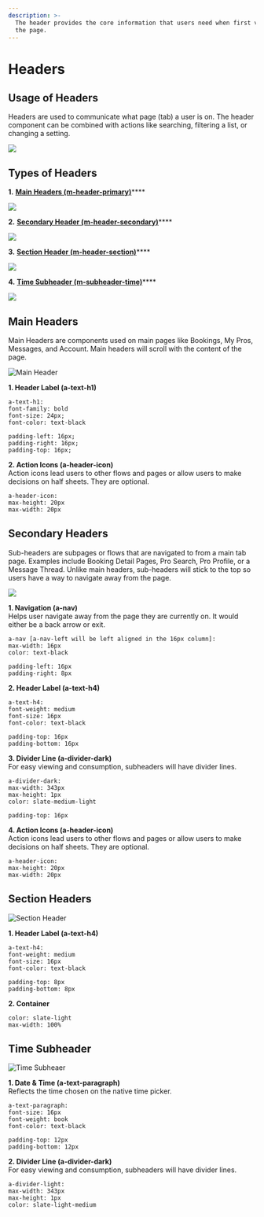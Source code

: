 ```yaml
---
description: >-
  The header provides the core information that users need when first viewing
  the page.
---
```


# Headers

## Usage of Headers

Headers are used to communicate what page \(tab\) a user is on. The header component can be combined with actions like searching, filtering a list, or changing a setting.

![](../.gitbook/assets/header-overview.png)

## Types of Headers

**1.** [**Main Headers \(m-header-primary\)**](headers-1.md#main-headers)\*\*\*\*

![](../.gitbook/assets/primary-header.png)

**2.** [**Secondary Header \(m-header-secondary\)**](headers-1.md#secondary-headers)\*\*\*\*

![](../.gitbook/assets/secondary-header.png)

**3.** [**Section Header \(m-header-section\)**](headers-1.md#section-headers)\*\*\*\*

![](../.gitbook/assets/section-header.png)

**4.** [**Time Subheader \(m-subheader-time\)**](headers-1.md#time-subheader)\*\*\*\*

![](../.gitbook/assets/time-subheader.png)

## Main Headers

Main Headers are components used on main pages like Bookings, My Pros, Messages, and Account. Main headers will scroll with the content of the page.

![Main Header](../.gitbook/assets/main-header-image.png)

**1. Header Label \(a-text-h1\)**

```text
a-text-h1:
font-family: bold
font-size: 24px;
font-color: text-black

padding-left: 16px;
padding-right: 16px;
padding-top: 16px;
```

**2.  Action Icons \(a-header-icon\)**  
Action icons lead users to other flows and pages or allow users to make decisions on half sheets. They are optional.

```text
a-header-icon:
max-height: 20px
max-width: 20px
```

## Secondary Headers

Sub-headers are subpages or flows that are navigated to from a main tab page. Examples include Booking Detail Pages, Pro Search, Pro Profile, or a Message Thread. Unlike main headers, sub-headers will stick to the top so users have a way to navigate away from the page.

![](../.gitbook/assets/subheader-image.png)

**1. Navigation \(a-nav\)**  
Helps user navigate away from the page they are currently on. It would either be a back arrow or exit.  

```
a-nav [a-nav-left will be left aligned in the 16px column]:
max-width: 16px
color: text-black

padding-left: 16px
padding-right: 8px
```

**2. Header Label \(a-text-h4\)**

```text
a-text-h4:
font-weight: medium
font-size: 16px
font-color: text-black

padding-top: 16px
padding-bottom: 16px
```

**3. Divider Line \(a-divider-dark\)**  
For easy viewing and consumption, subheaders will have divider lines.

```text
a-divider-dark:
max-width: 343px
max-height: 1px
color: slate-medium-light

padding-top: 16px
```

**4.  Action Icons \(a-header-icon\)**  
Action icons lead users to other flows and pages or allow users to make decisions on half sheets. They are optional.

```text
a-header-icon:
max-height: 20px
max-width: 20px
```

## Section Headers

![Section Header](../.gitbook/assets/section-headers.png)

**1. Header Label \(a-text-h4\)**

```text
a-text-h4:
font-weight: medium
font-size: 16px
font-color: text-black

padding-top: 8px
padding-bottom: 8px
```

**2. Container**

```text
color: slate-light
max-width: 100% 
```

## Time Subheader

![Time Subheaer](../.gitbook/assets/time-subheader%20%281%29.png)

**1. Date & Time \(a-text-paragraph\)**  
Reflects the time chosen on the native time picker.

```text
a-text-paragraph:
font-size: 16px
font-weight: book
font-color: text-black

padding-top: 12px
padding-bottom: 12px
```

**2. Divider Line \(a-divider-dark\)**  
For easy viewing and consumption, subheaders will have divider lines.

```text
a-divider-light:
max-width: 343px
max-height: 1px
color: slate-light-medium
```

